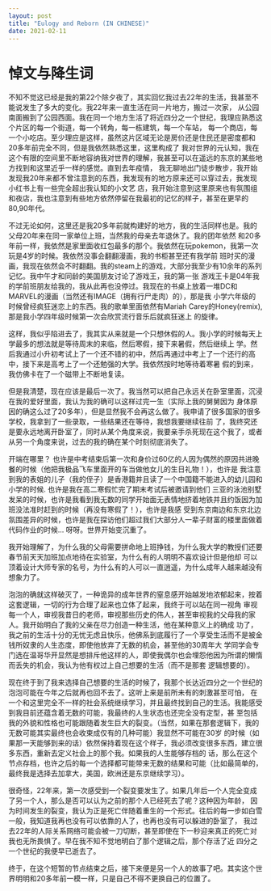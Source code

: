 ```yaml
---
layout: post
title: "Eulogy and Reborn (IN CHINESE)"
date: 2021-02-11
---
```



# 悼文与降生词

不知不觉这已经是我的第22个除夕夜了，其实回忆我过去22年的生活，我甚至不能说发生了多大的变化。我22年来一直生活在同一片地方，搬过一次家，
从公园南面搬到了公园西面。我在同一个地方生活了将近四分之一个世纪，我理应熟悉这个片区的每一个街道，每一个转角，每一栋建筑，每一个车站，
每一个商店，每一个小吃店。至少理应是这样，虽然这片区域无论是房价还是住民还是密度都和20多年前完全不同，但是我依然熟悉这里，这里构成了
我对世界的元认知，我在这个有限的空间里不断地容纳我对世界的理解，我甚至可以在遥远的东京的某些地方找到和这里近乎一样的感觉。直到去年疫情，
我无聊地出门徒步散步，我开始发现我20年来都不曾注意到的东西，我发现有的地方原来还可以穿过去，我发现小红书上有一些完全超出我认知的小文艺
店，我开始注意到这里原来也有氛围组和夜店，我也注意到有些地方依然停留在我最初的记忆的样子，甚至在更早的80,90年代。  

不过无论如何，这里还是我20多年前就构建好的地方，我的生活同样也是。我的父母20年来在同一家单位上班，当然我的母亲去年退休了。我的团年依然
和20多年前一样，我依然是家里面收红包最多的那个。我依然在玩pokemon，我第一次玩是4岁的时候。我依然没事会翻翻漫画，我的书柜甚至还有我学前
班时买的漫画，我现在依然会不时翻翻。我的steam上的游戏，大部分我至少有10余年的系列记忆。我中午才和同龄的美国朋友讨论了游戏王，我的第一张
游戏王卡是04年我的学前班朋友给我的，我从此再也没停过。我现在的书桌上放着一堆DC和MARVEL的漫画（当然还有IMAGE（拥有行尸走肉）的），那是我
小学六年级的时候曾经疯狂迷恋上的东西。我的歌单里面依然有Mariah Carey的Honey(remix),那是我小学四年级时候第一次会欣赏流行音乐后就疯狂迷上
的旋律。

这样，我似乎陷进去了，我其实从来就是一个只想休假的人。我小学的时候每天上学最多的想法就是等待周末的来临，然后寒假，接下来暑假，然后继续上
学。然后我通过小升初考试上了一个还不错的初中，然后再通过中考上了一个还行的高中，接下来是高考上了一个还勉强的大学。我依然按时地等待着寒暑
假的到来，我仿佛卡在了一个磁带上不断地复读。

但是我清楚，现在应该是最后一次了。我当然可以把自己永远关在卧室里面，沉浸在我的爱好里面，我认为我的确可以这样过完一生（实际上我的舅舅因为
身体原因的确这么过了20多年），但是显然我不会再这么做了。我申请了很多国家的很多学校，我拿到了一些录取，一些结果还在等待，我想我要继续往前
了，我终究还是要永远地离开卧室了，同时从某个角度来说，我要亲手杀死现在这个我了，或者从另一个角度来说，过去的我的确在某个时刻彻底消失了。

开端在哪里？ 也许是中考结束后第一次和身价过60亿的人因为偶然的原因共进晚餐的时候（他把我极品飞车里面开的车当做他女儿的生日礼物！），也许是
我注意到我的表姐的儿子（我的侄子）是香港籍并且读了一个中国籍不能进入的幼儿园和小学的时候. 也许是我在高二寒假忙完了期末考试后被邀请到他们
三亚的泳池别墅发呆的时候，也许是我看到我无数的同学开始面无表情地挤着地铁并且约饭因为加班没法准时赶到的时候（再没有寒假了！），也许是我感
受到东京南边和东京北边氛围差异的时候，也许是我在探访他们超过我们大部分人一辈子财富的楼里面做着代码作业的时候...  呀呀。世界开始变沉重了。

我开始理解了，为什么我的父母需要拼命地上班挣钱，为什么我大学的教授们还要春节前天天加班加点地待在实验室，为什么有的人明明不喜欢设计但是他却
可以顶着设计大师专家的名号，为什么有的人可以一直逍遥，为什么成年人越来越没有想象力了。

泡泡的确就这样破灭了，一种诡异的成年世界的窒息感开始越发地浓郁起来，按着这套逻辑，一切的行为合理了起来也立体了起来，我终于可以站在同一视角
审视每一个人，审视我昔日的老师，审视那些历史的伟人，甚至审视我的父母我的家人。我开始明白了我的父亲在尽力创造一种生活，他在某种意义上的确成
功了，我之前的生活十分的无忧无虑且快乐，他佛系到底履行了一个享受生活而不是被金钱所奴隶的人生态度，即使他放弃了无数的机会，甚至他的30周年大
学同学会专门选在温哥华开显然是想排斥他这样的人，即使我偶尔也会埋怨他因为所谓的懒惰而丢失的机会，我认为他有权过上自己想要的生活（而不是那套
逻辑想要的）。

现在终于到了我来选择自己想要的生活的时候了，我那个长达近四分之一个世纪的泡泡可能在今年之后就再也回不去了。这听上来是前所未有的刺激甚至可怕，
在一个和这里完全不一样的社会系统继续学习，并且最终找到自己的生活。我能感受到我目前还蕴含着无数的可能，我最终的人生状态也还完全没有定型，甚
至包括我的外貌和性格也可能跟随着发生巨大的裂变。（当然，如果在那套逻辑下，我的无数可能其实最终也会收束成仅有的几种可能）我显然不可能在30岁
的时候（如果那一天能够到来的话）依然保持着现在这个样子，我必须改变很多东西，建立很多东西，重新去定义社会上的那个我。如果我的人生能够存档的
话，那么在这个节点存档，也许之后的每一个选择都可能带来无数的结果和可能（比如最简单的，最终我是选择去加拿大，美国，欧洲还是东京继续学习）。

很奇怪，22年来，第一次感受到一个裂变要发生了。如果几年后一个人完全变成了另一个人，那么是否可以认为之前的那个人已经死去了呢？这种因为年龄，
因为时间发生的裂变，我认为正是死亡伴随着重生的一个形式。往后的每一步如白雪一般，我知道我再也没有可以依靠的人了，也再也没有可以躲进的卧室了，
我过去22年的人际关系网络可能会被一刀切断，甚至即使在下一秒迎来真正的死亡对我也无所畏惧了。早在我不知不觉地明白了那个逻辑之后，那个存活了近
四分之一个世纪的我便早已逝去了。

终于，在这个短暂的节点结束之后，接下来便是另一个人的故事了吧。其实这个世界明明和20多年前一模一样，只是自己不得不更换自己的位置了。